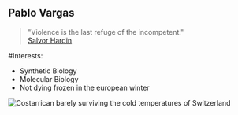 ## Pablo Vargas

> "Violence is the last refuge of the incompetent."  
[Salvor Hardin](https://en.wikipedia.org/wiki/Salvor_Hardin)

#Interests:
* Synthetic Biology
* Molecular Biology
* Not dying frozen in the european winter

![Costarrican barely surviving the cold temperatures of Switzerland](https://scontent-frt3-2.xx.fbcdn.net/v/t1.0-9/42520473_1971676822875406_4726790532074831872_n.jpg?_nc_cat=100&oh=b53a5c952da3b231bba895479b6e4e2e&oe=5C2EDDD0)
